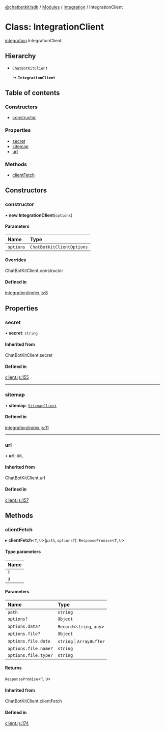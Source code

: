 [@chatbotkit/sdk](../README.md) / [Modules](../modules.md) / [integration](../modules/integration.md) / IntegrationClient

# Class: IntegrationClient

[integration](../modules/integration.md).IntegrationClient

## Hierarchy

- `ChatBotKitClient`

  ↳ **`IntegrationClient`**

## Table of contents

### Constructors

- [constructor](integration.IntegrationClient.md#constructor)

### Properties

- [secret](integration.IntegrationClient.md#secret)
- [sitemap](integration.IntegrationClient.md#sitemap)
- [url](integration.IntegrationClient.md#url)

### Methods

- [clientFetch](integration.IntegrationClient.md#clientfetch)

## Constructors

### constructor

• **new IntegrationClient**(`options`)

#### Parameters

| Name | Type |
| :------ | :------ |
| `options` | `ChatBotKitClientOptions` |

#### Overrides

ChatBotKitClient.constructor

#### Defined in

[integration/index.js:8](https://github.com/chatbotkit/node-sdk/blob/976a254/packages/sdk/src/integration/index.js#L8)

## Properties

### secret

• **secret**: `string`

#### Inherited from

ChatBotKitClient.secret

#### Defined in

[client.js:155](https://github.com/chatbotkit/node-sdk/blob/976a254/packages/sdk/src/client.js#L155)

___

### sitemap

• **sitemap**: [`SitemapClient`](integration_sitemap.SitemapClient.md)

#### Defined in

[integration/index.js:11](https://github.com/chatbotkit/node-sdk/blob/976a254/packages/sdk/src/integration/index.js#L11)

___

### url

• **url**: `URL`

#### Inherited from

ChatBotKitClient.url

#### Defined in

[client.js:157](https://github.com/chatbotkit/node-sdk/blob/976a254/packages/sdk/src/client.js#L157)

## Methods

### clientFetch

▸ **clientFetch**<`T`, `U`\>(`path`, `options?`): `ResponsePromise`<`T`, `U`\>

#### Type parameters

| Name |
| :------ |
| `T` |
| `U` |

#### Parameters

| Name | Type |
| :------ | :------ |
| `path` | `string` |
| `options?` | `Object` |
| `options.data?` | `Record`<`string`, `any`\> |
| `options.file?` | `Object` |
| `options.file.data` | `string` \| `ArrayBuffer` |
| `options.file.name?` | `string` |
| `options.file.type?` | `string` |

#### Returns

`ResponsePromise`<`T`, `U`\>

#### Inherited from

ChatBotKitClient.clientFetch

#### Defined in

[client.js:174](https://github.com/chatbotkit/node-sdk/blob/976a254/packages/sdk/src/client.js#L174)
